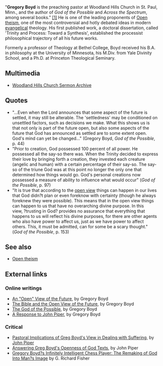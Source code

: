 "**Gregory Boyd** is the preaching pastor at Woodland Hills Church
in St. Paul, Minn., and the author of *God of the Possible* and
*Across the Spectrum*, among several books."
[[1]](http://www.christianitytoday.com/ct/2003/002/42.89.html) He
is one of the leading proponents of
[Open theism](Open_theism "Open theism"), one of the most
controversial and hotly debated ideas in modern
[evangelical](Evangelicalism "Evangelicalism") theology. His first
published work, a doctoral dissertation, called 'Trinity and
Process: Toward a Synthesis', established the processist
philosophical trajectory of all his future works.

Formerly a professor of Theology at Bethel College, Boyd received
his B.A. in philosophy at the University of Minnesota, his M.Div.
from Yale Divinity School, and a Ph.D. at Princeton Theological
Seminary.

## Multimedia

-   [Woodland Hills Church Sermon Archive](http://www.whchurch.org/content/page_506.htm)

## Quotes

-   "...Even when the Lord announces that some aspect of the future
    is settled, it may still be alterable. The 'settledness' may be
    conditioned on unsettled factors, such as decisions we make. What
    this shows us is that not only is part of the future open, but also
    some aspects of the future that God has announced as settled are to
    some extent open. God's mind can yet be changed..." (Gregory Boyd,
    *God of the Possible*, p. 44)
-   "Prior to creation, God possessed 100 percent of all power. He
    possessed all the say-so there was. When the Trinity decided to
    express their love by bringing forth a creation, they invested each
    creature (angelic and human) with a certain percentage of their
    say-so. The say-so of the triune God was at this point no longer
    the only one that determined how things would go. God's personal
    creations now possessed a measure of ability to influence what
    would occur" (*God of the Possible*, p. 97)
-   "It is true that according to the
    [open view](Open_theism "Open theism") things can happen in our
    lives that God didn?t plan or even foreknow with certainty (though
    he always foreknew they were possible). This means that in the open
    view things can happen to us that have no overarching divine
    purpose. In this view, ?trusting in God? provides no assurance that
    everything that happens to us will reflect his divine purposes, for
    there are other agents who also have power to affect us, just as we
    have power to affect others. This, it must be admitted, can for
    some be a scary thought." (*God of the Possible*, p. 153)

## See also

-   [Open theism](Open_theism "Open theism")

## External links

### Online writings

-   [An "Open" View of the Future](http://www.biblical-theology.com/omniscience2/view%20of%20future.htm),
    by Gregory Boyd
-   [The Bible and the Open View of the Future](http://twtministries.com/articles/9_openness/open.html),
    by Gregory Boyd
-   [The God of the Possible](http://www.biblical-theology.com/omniscience2/possible.htm),
    by Gregory Boyd
-   [A Response to John Piper](http://twtministries.com/articles/9_openness/piper.html),
    by Gregory Boyd

### Critical

-   [Pastoral Implications of Greg Boyd's View in Dealing with Suffering](http://www.desiringgod.org/library/topics/foreknowledge/pastoral_boyd_suffer.html),
    by [John Piper](John_Piper "John Piper")
-   [Answering Greg Boyd's Openness of God Texts](http://www.desiringgod.org/library/topics/foreknowledge/answering_boyd.html),
    by John Piper
-   [Gregory Boyd?s Infinitely Intelligent Chess Player: The Remaking of God Into Man?s Image](http://www.pfo.org/gregboyd.htm)
    by G. Richard Fisher




